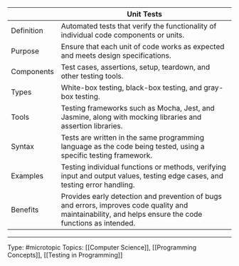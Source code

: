 |       | Unit Tests                                                                                                                                              |
|------------|---------------------------------------------------------------------------------------------------------------------------------------------------------|
| Definition | Automated tests that verify the functionality of individual code components or units.                                                                   |
| Purpose    | Ensure that each unit of code works as expected and meets design specifications.                                                                        |
| Components | Test cases, assertions, setup, teardown, and other testing tools.                                                                                       |
| Types      | White-box testing, black-box testing, and gray-box testing.                                                                                             |
| Tools      | Testing frameworks such as Mocha, Jest, and Jasmine, along with mocking libraries and assertion libraries.                                              |
| Syntax     | Tests are written in the same programming language as the code being tested, using a specific testing framework.                                        |
| Examples   | Testing individual functions or methods, verifying input and output values, testing edge cases, and testing error handling.                             |
| Benefits   | Provides early detection and prevention of bugs and errors, improves code quality and maintainability, and helps ensure the code functions as intended. |

___
Type: #microtopic 
Topics: [[Computer Science]], [[Programming Concepts]], [[Testing in Programming]]

